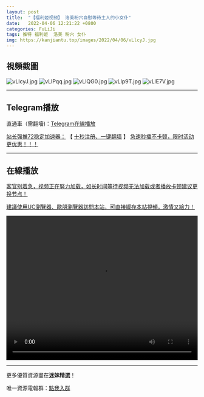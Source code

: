 ```yaml
---
layout: post
title:  "【福利姬视频】 洛美粉穴自慰等待主人的小女仆"
date:   2022-04-06 12:21:22 +0800
categories: FuLiJi
tags: 推特 福利姬  洛美 粉穴 女仆
img: https://kanjiantu.top/images/2022/04/06/vLlcyJ.jpg
---
```



## 視頻截圖

![vLlcyJ.jpg](https://kanjiantu.top/images/2022/04/06/vLlcyJ.jpg)
![vLlPqq.jpg](https://kanjiantu.top/images/2022/04/06/vLlPqq.jpg)
![vLlQG0.jpg](https://kanjiantu.top/images/2022/04/06/vLlQG0.jpg)
![vLlp9T.jpg](https://kanjiantu.top/images/2022/04/06/vLlp9T.jpg)
![vLlE7V.jpg](https://kanjiantu.top/images/2022/04/06/vLlE7V.jpg)

* * *
## Telegram播放

直通車（需翻墻)：[Telegram在線播放](https://t.me/mimeijingxuan/474)

<u>站长强推72稳定加速器：</u> 【 [十秒注册、一键翻墙](https://72vpn.xyz/#/register?code=mimei) 】
<u>  急速秒播不卡顿，限时活动更优惠！！！</u>
* * *
## 在線播放
<u>客官别着急，视频正在努力加载，如长时间等待视频无法加载或者播放卡顿建议更换节点！</u>

<u>建議使用UC瀏覽器、歐朋瀏覽器訪問本站，可直接緩存本站視頻，激情又給力！</u>
<center><video src="https://cdn.publer.io/uploads/videos/624c0bfadb279710166756a3/3606e35553ee1e8d15ff652a4a63b015.mp4" width="100%" height="380px" controls="controls"></video></center>

* * *
更多優質資源盡在**迷妹精選**！

唯一資源電報群：[點我入群](https://t.me/mimeijingxuan)


